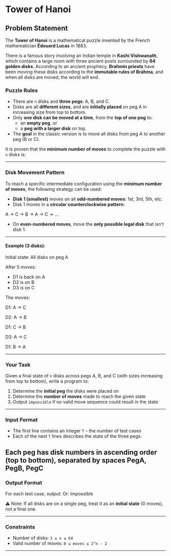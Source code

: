 # Tower of Hanoi

## Problem Statement

The **Tower of Hanoi** is a mathematical puzzle invented by the French mathematician **Édouard Lucas** in 1883.

There is a famous story involving an Indian temple in **Kashi Vishwanath**, which contains a large room with three ancient posts surrounded by **64 golden disks**. According to an ancient prophecy, **Brahmin priests** have been moving these disks according to the **immutable rules of Brahma**, and when all disks are moved, the world will end.

### Puzzle Rules

- There are `n` disks and **three pegs**: A, B, and C.
- Disks are all **different sizes**, and are **initially placed** on peg A in increasing size from top to bottom.
- Only **one disk can be moved at a time**, from the **top of one peg** to:
  - an **empty peg**, or
  - a **peg with a larger disk** on top.
- The **goal** in the classic version is to move all disks from peg A to another peg (B or C).

It is proven that the **minimum number of moves** to complete the puzzle with `n` disks is:

---

### Disk Movement Pattern

To reach a specific intermediate configuration using the **minimum number of moves**, the following strategy can be used:

- **Disk 1 (smallest)** moves on all **odd-numbered moves**: 1st, 3rd, 5th, etc.
- Disk 1 moves in a **circular counterclockwise pattern**:

A → C → B → A → C → ...

- On **even-numbered moves**, move the **only possible legal disk** that isn't disk 1.

---

#### Example (3 disks):
Initial state: All disks on peg A

After 5 moves:
- D1 is back on A
- D2 is on B
- D3 is on C

The moves:

D1: A → C

D2: A → B

D1: C → B

D3: A → C

D1: B → A

---

### Your Task

Given a final state of `n` disks across pegs A, B, and C (with sizes increasing from top to bottom), write a program to:

1. Determine the **initial peg** the disks were placed on
2. Determine the **number of moves** made to reach the given state
3. Output `impossible` if no valid move sequence could result in the state

---

### Input Format

- The first line contains an integer `T` – the number of test cases
- Each of the next `T` lines describes the state of the three pegs:

Each peg has disk numbers in ascending order (top to bottom), separated by spaces
PegA, PegB, PegC
---

### Output Format

For each test case, output:
<InitialPeg> <MoveCount>
Or:
Impossible

⚠️ Note: If all disks are on a single peg, treat it as an **initial state** (0 moves), not a final one.

---

### Constraints

- Number of disks: `3 ≤ n ≤ 64`
- Valid number of moves: `0 ≤ moves ≤ 2^n - 2`

---

